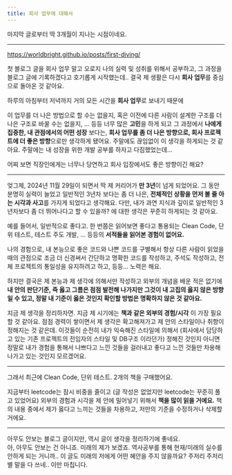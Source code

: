 ```yaml
---
title: 회사 업무에 대해서
---
```

마지막 글로부터 딱 3개월이 지나는 시점이네요.

---

https://worldbright.github.io/posts/first-diving/

첫 블로그 글을 회사 업무 말고 오로지 나의 실력 및 성취를 위해서 공부하고, 그 과정을 블로그 글에 기록하겠다고 호기롭게 시작했는데.. 결국 제 생활은 다시 **회사 업무**를 중심으로 돌아온 것 같아요.

하루의 아침부터 저녁까지 거의 모든 시간을 **회사 업무**로 보내기 때문에

이 업무를 더 나은 방법으로 할 수는 없을지, 혹은 이전에 다른 사람이 설계한 구조를 더 나은 구조로 바꿀 수는 없을지, ... 등등 너무 많은 **고민**을 하게 되고 그 과정에서 **나에게 집중한, 내 관점에서의 어떤 성장** 보다는, **회사 업무를 좀 더 나은 방향으로, 회사 프로젝트에 더 좋은 방향**으로만 생각하게 됐어요. 주말에도 끊임없이 이 생각을 하게되는 것 같아요. 주말에는 내 성장을 위한 개발 공부를 하자고 다짐했었는데...

어찌 보면 직장인에게는 너무나 당연하고 회사 입장에서도 좋은 방향이긴 해요?

---

엊그제, 2024년 11월 29일이 되면서 딱 제 커리어가 **만 3년**이 넘게 되었어요. 그 동안 분명히 실력이 늘었고 일반적인 3년차 보다는 좀 더 나은, **전체적인 상황을 먼저 볼 줄 아는 시각과 사고**를 가지게 되었다고 생각해요. 다만, 내가 과연 지식과 깊이로 일반적인 3년차보다 좀 더 뛰어나다고 할 수 있을까? 에 대한 생각은 꾸준히 하게되는 것 같아요.

예를 들어서, 일반적으로 좋다고. 한 번쯤은 읽어보면 좋다고 통용되는 Clean Code, 단위 테스트, 테스트 주도 개발, ... 등등의 **서적들을 읽어본 경험이 없어요.**

나의 경험으로, 내 본능으로 좋은 코드와 나쁜 코드를 구별해서 항상 다른 사람이 읽었을 때의 관점으로 조금 더 신경써서 간단하고 명확한 코드를 작성하고, 주석도 작성하고, 전체 프로젝트의 통일성을 유지하려고 하고, 등등... 노력은 해요.

하지만 결국은 제 본능과 제 생각에 의해서만 작성하고 외부의 개념을 배운 적은 없기에 **내 안의 판단기준, 즉 옳고 그름은 점점 발전해 나가지만 그것이 내 고집의 옳지 않은 방향일 수 있고, 정말 내 기준이 옳은 것인지 확인할 방법은 명확하지 않은 것 같아요.**

지금 제 생각을 정리하자면. 지금 제 시기에는  **책과 같은 외부의 경험/시각** 이 가장 필요할 것 같아요. 점점 경력이 쌓이면서 제 생각은 확고해져가고 제 안의 스타일이나 취향이 정해지는 것 같은데. 이것들이 순전히 내가 익숙해진 스타일에 의해서 (회사에서 담당하고 있는 기존 프로젝트의 전임자의 스타일 및 DB구조 이라던가) 정해진 것인지 아니면 정말로 내가 경험을 통해서 나쁘다고 느낀 것들을 걸러내고 좋다고 느낀 것들만 차용해나가고 있는 것인지 모르겠어요.

---

그래서 최근에 Clean Code, 단위 테스트. 2개의 책을 구매했어요.

지금부터 leetcode는 잠시 비중을 줄이고 (글 작성은 없었지만 leetcode는 꾸준히 풀고 있었어요) 외부의 경험과 시각을 제 안에 밀어넣기 위해서 **책을 많이 읽을 거에요.** 책의 내용 중에서 제가 옳다고 느끼는 것들을 차용하고, 저만의 기준을 수정하거나 삭제할 거에요.

---

아무도 안보는 블로그 글이지만, 역시 글이 생각을 정리하기에 좋네요.  
아, 아무도 안보는 건 아니죠. 미래의 제가 보겠죠. 역사공부를 통해 현재/미래의 실수를 안하게 되는 거니까.. 이 글도 미래의 저에게 어떤 혜안을 주지 않을까요? 주저리 주저리 별 말을 다 쓰네.. 이만 마칩니다.